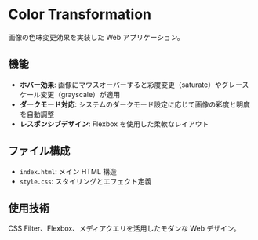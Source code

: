 # Color Transformation

画像の色味変更効果を実装した Web アプリケーション。

## 機能

- **ホバー効果**: 画像にマウスオーバーすると彩度変更（saturate）やグレースケール変更（grayscale）が適用
- **ダークモード対応**: システムのダークモード設定に応じて画像の彩度と明度を自動調整
- **レスポンシブデザイン**: Flexbox を使用した柔軟なレイアウト

## ファイル構成

- `index.html`: メイン HTML 構造
- `style.css`: スタイリングとエフェクト定義

## 使用技術

CSS Filter、Flexbox、メディアクエリを活用したモダンな Web デザイン。
